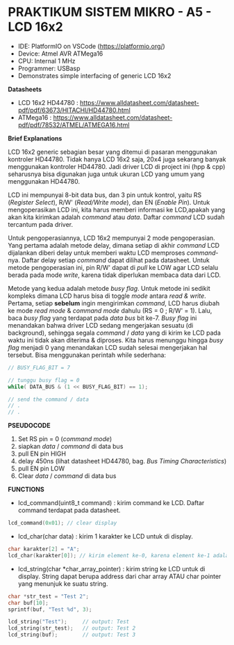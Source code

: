 # PRAKTIKUM SISTEM MIKRO - A5 - LCD 16x2

- IDE: PlatformIO on VSCode (https://platformio.org/)
- Device: Atmel AVR ATMega16
- CPU: Internal 1 MHz
- Programmer: USBasp
- Demonstrates simple interfacing of generic LCD 16x2

**Datasheets**
- LCD 16x2 HD44780 : https://www.alldatasheet.com/datasheet-pdf/pdf/63673/HITACHI/HD44780.html
- ATMega16 : https://www.alldatasheet.com/datasheet-pdf/pdf/78532/ATMEL/ATMEGA16.html
    

**Brief Explanations**

LCD 16x2 generic sebagian besar yang ditemui di pasaran menggunakan kontroler HD44780. Tidak hanya LCD 16x2 saja,
20x4 juga sekarang banyak menggunakan kontroler HD44780. Jadi driver LCD di project ini (hpp & cpp) seharusnya
bisa digunakan juga untuk ukuran LCD yang umum yang menggunakan HD44780.

LCD ini mempunyai 8-bit data bus, dan 3 pin untuk kontrol, yaitu RS (*Register Select*), R/W' (*Read/Write mode*),
dan EN (*Enable Pin*). Untuk mengoperasikan LCD ini, kita harus memberi informasi ke LCD,apakah yang akan kita kirimkan
adalah *command* atau *data*. Daftar *command* LCD sudah tercantum pada driver.

Untuk pengoperasiannya, LCD 16x2 mempunyai 2 mode pengoperasian. Yang pertama adalah metode delay, dimana setiap di akhir *command*
LCD dijalankan diberi delay untuk memberi waktu LCD memproses *command*-nya. Daftar delay setiap *command* dapat dilihat pada datasheet.
Untuk metode pengoperasian ini, pin R/W' dapat di *pull* ke LOW agar LCD selalu berada pada mode *write*, karena tidak diperlukan membaca data dari LCD.

Metode yang kedua adalah metode *busy flag*. Untuk metode ini sedikit kompleks dimana LCD harus bisa di toggle *mode* antara *read & write*. Pertama,
setiap **sebelum** ingin mengirimkan *command*, LCD harus diubah ke mode *read mode* & *command mode* dahulu (RS = 0 ; R/W' = 1). 
Lalu, baca *busy flag* yang terdapat pada *data bus* bit ke-7. *Busy flag* ini menandakan bahwa driver LCD sedang mengerjakan sesuatu (di background), sehingga segala
*command* / *data* yang di kirim ke LCD pada waktu ini tidak akan diterima & diproses. Kita harus menunggu hingga *busy flag* menjadi 0 yang menandakan LCD
sudah selesai mengerjakan hal tersebut. Bisa menggunakan perintah while sederhana:
```cpp
// BUSY_FLAG_BIT = 7

// tunggu busy flag = 0
while( DATA_BUS & (1 << BUSY_FLAG_BIT) == 1);

// send the command / data
// .
// .
```

**PSEUDOCODE**
1. Set RS pin = 0 (*command mode*)
2. siapkan *data* / *command* di data bus
3. pull EN pin HIGH
4. delay 450ns (lihat datasheet HD44780, bag. *Bus Timing Characteristics*)
5. pull EN pin LOW
6. Clear *data* / *command* di data bus

**FUNCTIONS**
- lcd_command(uint8_t command) : kirim command ke LCD. Daftar command terdapat pada datasheet.
```cpp
lcd_command(0x01); // clear display
```

- lcd_char(char data) : kirim 1 karakter ke LCD untuk di display.
```cpp
char karakter[2] = "A";
lcd_char(karakter[0]); // kirim element ke-0, karena element ke-1 adalah NULL byte
```

- lcd_string(char *char_array_pointer) : kirim string ke LCD untuk di display.
String dapat berupa address dari char array ATAU char pointer yang menunjuk ke suatu string.
```cpp
char *str_test = "Test 2";
char buf[10]; 
sprintf(buf, "Test %d", 3);

lcd_string("Test");     // output: Test
lcd_string(str_test);   // output: Test 2
lcd_string(buf);        // output: Test 3
```